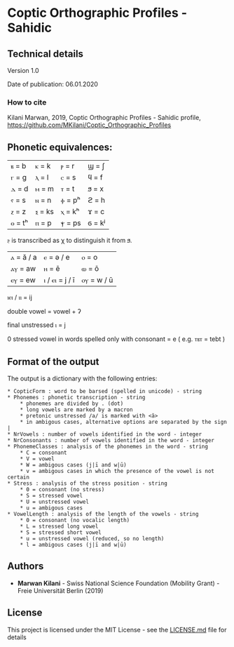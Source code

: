# Coptic Orthographic Profiles - Sahidic

## Technical details

Version 1.0

Date of publication: 06.01.2020

### How to cite

Kilani Marwan, 2019, Coptic Orthographic Profiles - Sahidic profile, https://github.com/MKilani/Coptic_Orthographic_Profiles

## Phonetic equivalences:

|   |   |   |   |
|---|---|---|---|
| ⲃ = b | ⲕ = k | ⲣ = r | ϣ = ʃ | 
| ⲅ = g | ⲗ = l | ⲥ = s | ϥ = f |
| ⲇ = d | ⲙ = m | ⲧ = t | ϧ = x | 
| ⲋ = s | ⲛ = n | ⲫ = pʰ | ϩ = h | 
| ⲍ = z | ⲝ = ks | ⲭ = kʰ | ϫ = c |
| ⲑ = tʰ | ⲡ = p | ⲯ = ps | ϭ = kʲ | 

ⳉ is transcribed as χ to distinguish it from ϧ. 

|   |   |   |
|---|---|---|
| ⲁ = ă / a | ⲉ = ə / e | ⲟ = o |
| ⲁⲩ = aw | ⲏ = ē | ⲱ = ō |
| ⲉⲩ = ew | ⲓ / ⲉⲓ = j / ī | ⲟⲩ = w / ū |

ⲓⲉⲓ / ⲓⲓ = ij

double vowel = vowel + ʔ

final unstressed ⲓ = j

0 stressed vowel in words spelled only with consonant = e ( e.g. ⲧⲃⲧ = tebt )

## Format of the output

The output is a dictionary with the following entries:

```
* CopticForm : word to be barsed (spelled in unicode) - string
* Phonemes : phonetic transcription - string
	* phonemes are divided by . (dot)
	* long vowels are marked by a macron
	* pretonic unstressed /a/ is marked with <ă>
	* in ambigous cases, alternative options are separated by the sign |
* NrVowels : number of vowels identified in the word - integer
* NrConsonants : number of vowels identified in the word - integer
* PhonemeClasses : analysis of the phonemes in the word - string
	* C = consonant
	* V = vowel
	* W = ambigous cases (j|ī and w|ū)
	* v = ambigous cases in which the presence of the vowel is not certain
* Stress : analysis of the stress position - string
	* 0 = consonant (no stress)
	* S = stressed vowel
	* U = unstressed vowel
	* u = ambigous cases
* VowelLength : analysis of the length of the vowels - string
	* 0 = consonant (no vocalic length)
	* L = stressed long vowel
	* S = stressed short vowel
	* u = unstressed vowel (reduced, so no length)
	* l = ambigous cases (j|ī and w|ū)
```

## Authors

* **Marwan Kilani** - Swiss National Science Foundation (Mobility Grant) - Freie Universität Berlin (2019)

## License

This project is licensed under the MIT License - see the [LICENSE.md](LICENSE.md) file for details

